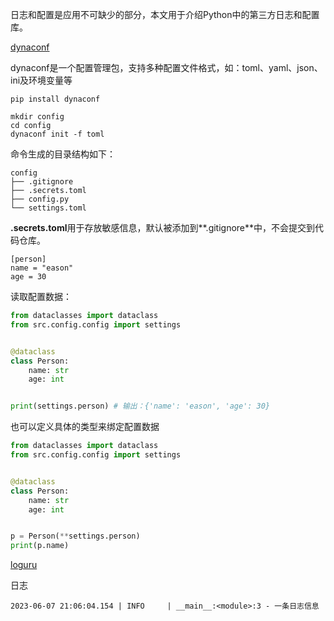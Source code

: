 日志和配置是应用不可缺少的部分，本文用于介绍Python中的第三方日志和配置库。

[dynaconf](https://github.com/dynaconf/dynaconf) 

dynaconf是一个配置管理包，支持多种配置文件格式，如：toml、yaml、json、ini及环境变量等

```shell
pip install dynaconf

mkdir config
cd config
dynaconf init -f toml
```

命令生成的目录结构如下：

```shell
config
├── .gitignore
├── .secrets.toml
├── config.py
└── settings.toml
```

**.secrets.toml**用于存放敏感信息，默认被添加到**.gitignore**中，不会提交到代码仓库。

```tom
[person]
name = "eason"
age = 30
```

读取配置数据：

```python
from dataclasses import dataclass
from src.config.config import settings


@dataclass
class Person:
    name: str
    age: int


print(settings.person) # 输出：{'name': 'eason', 'age': 30}
```

也可以定义具体的类型来绑定配置数据

```python
from dataclasses import dataclass
from src.config.config import settings


@dataclass
class Person:
    name: str
    age: int


p = Person(**settings.person)
print(p.name)
```





[loguru](https://github.com/Delgan/loguru)

日志

```shell
2023-06-07 21:06:04.154 | INFO     | __main__:<module>:3 - 一条日志信息
```

